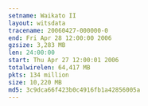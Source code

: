 ```yaml
---
setname: Waikato II
layout: witsdata
tracename: 20060427-000000-0
end: Fri Apr 28 12:00:00 2006
gzsize: 3,283 MB
len: 24:00:00
start: Thu Apr 27 12:00:01 2006
totalwirelen: 64,417 MB
pkts: 134 million
size: 10,220 MB
md5: 3c9dca66f423b0c4916fb1a42856005a
---
```


